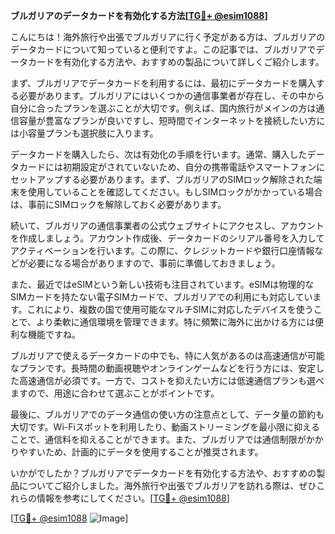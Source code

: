 **ブルガリアのデータカードを有効化する方法[[TG💪+ @esim1088](https://t.me/s/esim1088)]**

こんにちは！海外旅行や出張でブルガリアに行く予定がある方は、ブルガリアのデータカードについて知っていると便利ですよ。この記事では、ブルガリアでデータカードを有効化する方法や、おすすめの製品について詳しくご紹介します。

まず、ブルガリアでデータカードを利用するには、最初にデータカードを購入する必要があります。ブルガリアにはいくつかの通信事業者が存在し、その中から自分に合ったプランを選ぶことが大切です。例えば、国内旅行がメインの方は通信容量が豊富なプランが良いですし、短時間でインターネットを接続したい方には小容量プランも選択肢に入ります。

データカードを購入したら、次は有効化の手順を行います。通常、購入したデータカードには初期設定がされていないため、自分の携帯電話やスマートフォンにセットアップする必要があります。まず、ブルガリアのSIMロック解除された端末を使用していることを確認してください。もしSIMロックがかかっている場合は、事前にSIMロックを解除しておく必要があります。

続いて、ブルガリアの通信事業者の公式ウェブサイトにアクセスし、アカウントを作成しましょう。アカウント作成後、データカードのシリアル番号を入力してアクティベーションを行います。この際に、クレジットカードや銀行口座情報などが必要になる場合がありますので、事前に準備しておきましょう。

また、最近ではeSIMという新しい技術も注目されています。eSIMは物理的なSIMカードを持たない電子SIMカードで、ブルガリアでの利用にも対応しています。これにより、複数の国で使用可能なマルチSIMに対応したデバイスを使うことで、より柔軟に通信環境を管理できます。特に頻繁に海外に出かける方には便利な機能ですね。

ブルガリアで使えるデータカードの中でも、特に人気があるのは高速通信が可能なプランです。長時間の動画視聴やオンラインゲームなどを行う方には、安定した高速通信が必須です。一方で、コストを抑えたい方には低速通信プランも選べますので、用途に合わせて選ぶことがポイントです。

最後に、ブルガリアでのデータ通信の使い方の注意点として、データ量の節約も大切です。Wi-Fiスポットを利用したり、動画ストリーミングを最小限に抑えることで、通信料を抑えることができます。また、ブルガリアでは通信制限がかかりやすいため、計画的にデータを使用することが推奨されます。

いかがでしたか？ブルガリアでデータカードを有効化する方法や、おすすめの製品についてご紹介しました。海外旅行や出張でブルガリアを訪れる際は、ぜひこれらの情報を参考にしてください。[[TG💪+ @esim1088](https://t.me/s/esim1088)] 

[[TG💪+ @esim1088](https://t.me/s/esim1088) ![Image](https://i.postimg.cc/Y0z9fWf4/image.png)]